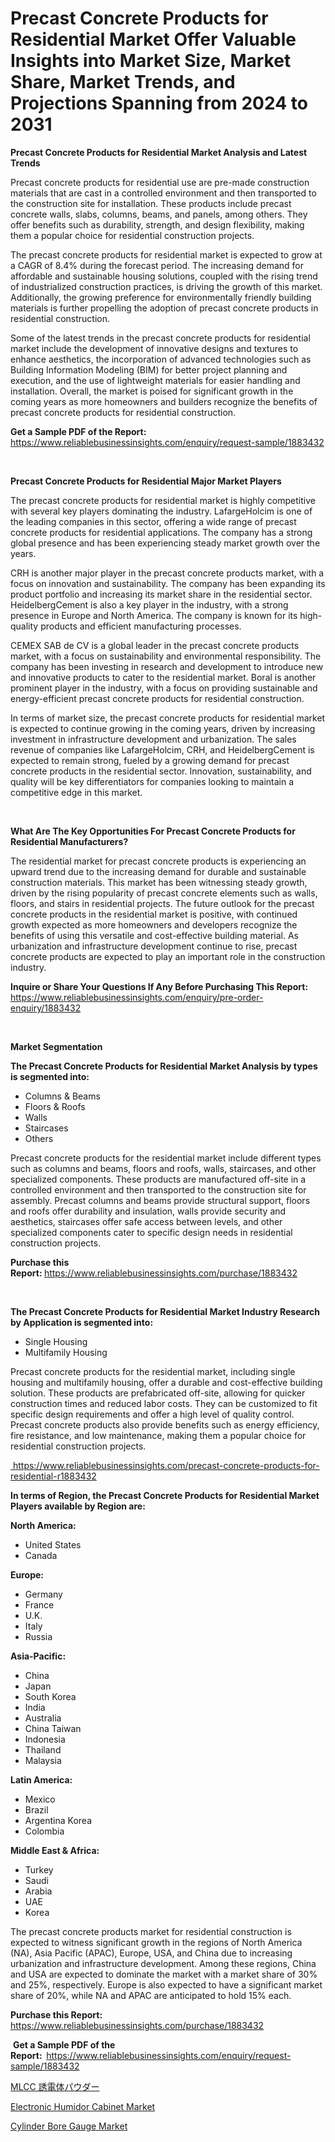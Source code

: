 <p><h1>Precast Concrete Products for Residential Market Offer Valuable Insights into Market Size, Market Share, Market Trends, and Projections Spanning from 2024 to 2031</h1></p><p><strong>Precast Concrete Products for Residential Market Analysis and Latest Trends</strong></p>
<p><p>Precast concrete products for residential use are pre-made construction materials that are cast in a controlled environment and then transported to the construction site for installation. These products include precast concrete walls, slabs, columns, beams, and panels, among others. They offer benefits such as durability, strength, and design flexibility, making them a popular choice for residential construction projects.</p><p>The precast concrete products for residential market is expected to grow at a CAGR of 8.4% during the forecast period. The increasing demand for affordable and sustainable housing solutions, coupled with the rising trend of industrialized construction practices, is driving the growth of this market. Additionally, the growing preference for environmentally friendly building materials is further propelling the adoption of precast concrete products in residential construction.</p><p>Some of the latest trends in the precast concrete products for residential market include the development of innovative designs and textures to enhance aesthetics, the incorporation of advanced technologies such as Building Information Modeling (BIM) for better project planning and execution, and the use of lightweight materials for easier handling and installation. Overall, the market is poised for significant growth in the coming years as more homeowners and builders recognize the benefits of precast concrete products for residential construction.</p></p>
<p><strong>Get a Sample PDF of the Report:&nbsp;</strong> <a href="https://www.reliablebusinessinsights.com/enquiry/request-sample/1883432">https://www.reliablebusinessinsights.com/enquiry/request-sample/1883432</a></p>
<p>&nbsp;</p>
<p><strong>Precast Concrete Products for Residential Major Market Players</strong></p>
<p><p>The precast concrete products for residential market is highly competitive with several key players dominating the industry. LafargeHolcim is one of the leading companies in this sector, offering a wide range of precast concrete products for residential applications. The company has a strong global presence and has been experiencing steady market growth over the years.</p><p>CRH is another major player in the precast concrete products market, with a focus on innovation and sustainability. The company has been expanding its product portfolio and increasing its market share in the residential sector. HeidelbergCement is also a key player in the industry, with a strong presence in Europe and North America. The company is known for its high-quality products and efficient manufacturing processes.</p><p>CEMEX SAB de CV is a global leader in the precast concrete products market, with a focus on sustainability and environmental responsibility. The company has been investing in research and development to introduce new and innovative products to cater to the residential market. Boral is another prominent player in the industry, with a focus on providing sustainable and energy-efficient precast concrete products for residential construction.</p><p>In terms of market size, the precast concrete products for residential market is expected to continue growing in the coming years, driven by increasing investment in infrastructure development and urbanization. The sales revenue of companies like LafargeHolcim, CRH, and HeidelbergCement is expected to remain strong, fueled by a growing demand for precast concrete products in the residential sector. Innovation, sustainability, and quality will be key differentiators for companies looking to maintain a competitive edge in this market.</p></p>
<p>&nbsp;</p>
<p><strong>What Are The Key Opportunities For Precast Concrete Products for Residential Manufacturers?</strong></p>
<p><p>The residential market for precast concrete products is experiencing an upward trend due to the increasing demand for durable and sustainable construction materials. This market has been witnessing steady growth, driven by the rising popularity of precast concrete elements such as walls, floors, and stairs in residential projects. The future outlook for the precast concrete products in the residential market is positive, with continued growth expected as more homeowners and developers recognize the benefits of using this versatile and cost-effective building material. As urbanization and infrastructure development continue to rise, precast concrete products are expected to play an important role in the construction industry.</p></p>
<p><strong>Inquire or Share Your Questions If Any Before Purchasing This Report:</strong> <a href="https://www.reliablebusinessinsights.com/enquiry/pre-order-enquiry/1883432">https://www.reliablebusinessinsights.com/enquiry/pre-order-enquiry/1883432</a></p>
<p>&nbsp;</p>
<p><strong>Market Segmentation</strong></p>
<p><strong>The Precast Concrete Products for Residential Market Analysis by types is segmented into:</strong></p>
<p><ul><li>Columns & Beams</li><li>Floors & Roofs</li><li>Walls</li><li>Staircases</li><li>Others</li></ul></p>
<p><p>Precast concrete products for the residential market include different types such as columns and beams, floors and roofs, walls, staircases, and other specialized components. These products are manufactured off-site in a controlled environment and then transported to the construction site for assembly. Precast columns and beams provide structural support, floors and roofs offer durability and insulation, walls provide security and aesthetics, staircases offer safe access between levels, and other specialized components cater to specific design needs in residential construction projects.</p></p>
<p><strong>Purchase this Report:&nbsp;</strong><a href="https://www.reliablebusinessinsights.com/purchase/1883432">https://www.reliablebusinessinsights.com/purchase/1883432</a></p>
<p>&nbsp;</p>
<p><strong>The Precast Concrete Products for Residential Market Industry Research by Application is segmented into:</strong></p>
<p><ul><li>Single Housing</li><li>Multifamily Housing</li></ul></p>
<p><p>Precast concrete products for the residential market, including single housing and multifamily housing, offer a durable and cost-effective building solution. These products are prefabricated off-site, allowing for quicker construction times and reduced labor costs. They can be customized to fit specific design requirements and offer a high level of quality control. Precast concrete products also provide benefits such as energy efficiency, fire resistance, and low maintenance, making them a popular choice for residential construction projects.</p></p>
<p><a href="https://www.reliablebusinessinsights.com/precast-concrete-products-for-residential-r1883432">&nbsp;https://www.reliablebusinessinsights.com/precast-concrete-products-for-residential-r1883432</a></p>
<p><strong>In terms of Region, the Precast Concrete Products for Residential Market Players available by Region are:</strong></p>
<p>
    <p> <strong> North America: </strong>
        <ul>
            <li>United States</li>
            <li>Canada</li>
        </ul>
        </p> 
    <p> <strong> Europe: </strong>
        <ul>
            <li>Germany</li>
            <li>France</li>
            <li>U.K.</li>
            <li>Italy</li>
            <li>Russia</li>
        </ul>
        </p> 
    <p> <strong> Asia-Pacific: </strong>
        <ul>
            <li>China</li>
            <li>Japan</li>
            <li>South Korea</li>
            <li>India</li>
            <li>Australia</li>
            <li>China Taiwan</li>
            <li>Indonesia</li>
            <li>Thailand</li>
            <li>Malaysia</li>
        </ul>
        </p> 
    <p> <strong> Latin America: </strong>
        <ul>
            <li>Mexico</li>
            <li>Brazil</li>
            <li>Argentina Korea</li>
            <li>Colombia</li>
        </ul>
        </p> 
    <p> <strong> Middle East & Africa: </strong>
        <ul>
            <li>Turkey</li>
            <li>Saudi</li>
            <li>Arabia</li>
            <li>UAE</li>
            <li>Korea</li>
        </ul>
    </p>
    </p>
<p><p>The precast concrete products market for residential construction is expected to witness significant growth in the regions of North America (NA), Asia Pacific (APAC), Europe, USA, and China due to increasing urbanization and infrastructure development. Among these regions, China and USA are expected to dominate the market with a market share of 30% and 25%, respectively. Europe is also expected to have a significant market share of 20%, while NA and APAC are anticipated to hold 15% each.</p></p>
<p><strong>Purchase this Report: </strong><a href="https://www.reliablebusinessinsights.com/purchase/1883432">https://www.reliablebusinessinsights.com/purchase/1883432</a></p>
<p>&nbsp;<strong>Get a Sample PDF of the Report:&nbsp;&nbsp;</strong><a href="https://www.reliablebusinessinsights.com/enquiry/request-sample/1883432">https://www.reliablebusinessinsights.com/enquiry/request-sample/1883432</a></p>
<p><strong></strong></p>
<p><p><a href="https://github.com/BrionnaBoyle/Market-Research-Report-List-1/blob/main/5688018164714.md">MLCC 誘電体パウダー</a></p><p><a href="https://github.com/faniayasa/Market-Research-Report-List-1/blob/main/electronic-humidor-cabinet-market.md">Electronic Humidor Cabinet Market</a></p><p><a href="https://github.com/whpnbwim9/Market-Research-Report-List-1/blob/main/cylinder-bore-gauge-market.md">Cylinder Bore Gauge Market</a></p></p>